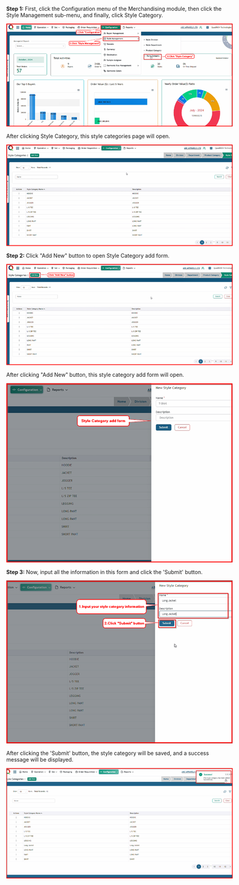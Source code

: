  
<div style="width: 600px; font-size:14px">

**Step 1:** First, click the Configuration menu of the Merchandising module, then click the Style Management sub-menu, and finally, click Style Category.

<img src="Image/StyleCat1_ClickStyCat.png" alt="Login" title="Login">

After clicking Style Category, this style categories page will open.

<img src="Image/StyleCat2_StyCatPage.png" alt="Login" title="Login">

**Step 2:** Click "Add New" button to open Style Category add form.

<img src="Image/StyleCat3_ClickAddNewButton.png" alt="Login" title="Login">

After clicking "Add New" button, this style category add form will open.

<img src="Image/StyleCat4_StyleCatAddForm.png" alt="Login" title="Login">

**Step 3:** Now, input all the information in this form and click the 'Submit' button.

<img src="Image/StyleCat5_ClickSubmit.png" alt="Login" title="Login">

After clicking the 'Submit' button, the style category will be saved, and a success message will be displayed.

<img src="Image/StyleCat6_SaveStyleCat.png" alt="Login" title="Login">
</div>



